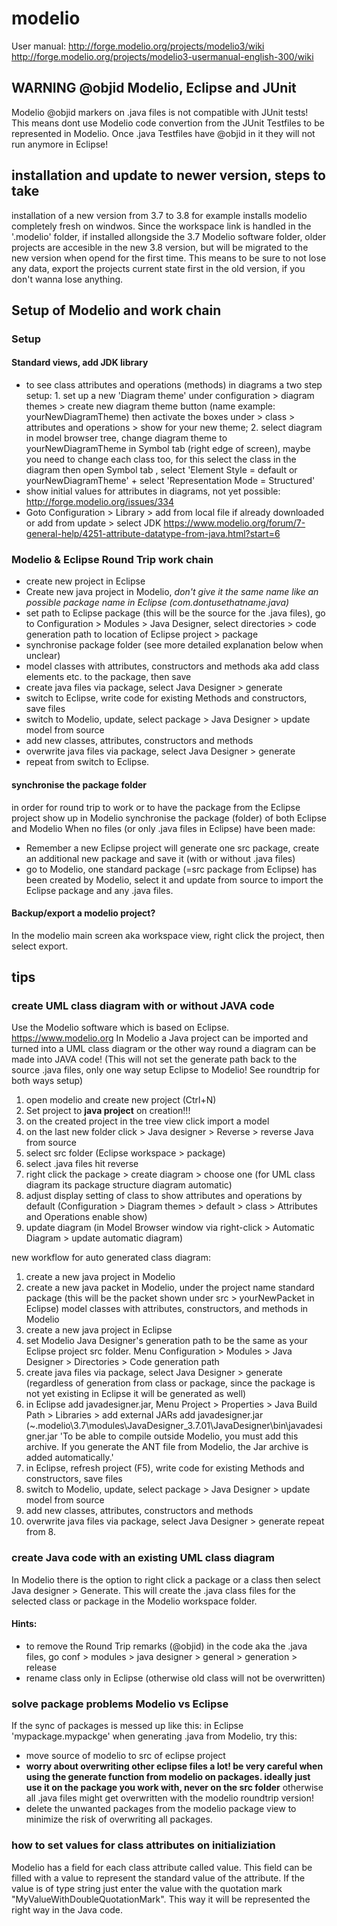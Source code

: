 # modelio
User manual: http://forge.modelio.org/projects/modelio3/wiki
http://forge.modelio.org/projects/modelio3-usermanual-english-300/wiki

## WARNING @objid Modelio, Eclipse and JUnit
Modelio @objid markers on .java files is not compatible with JUnit tests! This means dont use Modelio code convertion from the JUnit Testfiles to be represented in Modelio. Once .java Testfiles have @objid in it they will not run anymore in Eclipse!

## installation and update to newer version, steps to take
installation of a new version from 3.7 to 3.8 for example installs modelio completely fresh on windwos. Since the workspace link is handled in the '.modelio' folder, if installed allongside the 3.7 Modelio software folder, older projects are accesible in the new 3.8 version, but will be migrated to the new version when opend for the first time. This means to be sure to not lose any data, export the projects current state first in the old version, if you don't wanna lose anything.

## Setup of Modelio and work chain
### Setup
#### Standard views, add JDK library
* to see class attributes and operations (methods) in diagrams a two step setup: 1. set up a new 'Diagram theme' under configuration > diagram themes > create new diagram theme button (name example: yourNewDiagramTheme) then activate the boxes under > class > attributes and operations > show for your new theme; 2. select diagram in model browser tree, change diagram theme to yourNewDiagramTheme in Symbol tab (right edge of screen), maybe you need to change each class too, for this select the class in the diagram then open Symbol tab , select 'Element Style = default or yourNewDiagramTheme' + select 'Representation Mode = Structured'
* show initial values for attributes in diagrams, not yet possible: http://forge.modelio.org/issues/334
* Goto Configuration > Library > add from local file if already downloaded or add from update > select JDK https://www.modelio.org/forum/7-general-help/4251-attribute-datatype-from-java.html?start=6

### Modelio & Eclipse Round Trip work chain
* create new project in Eclipse
* Create new java project in Modelio, *don't give it the same name like an possible package name in Eclipse (com.dontusethatname.java)*
* set path to Eclipse package (this will be the source for the .java files), go to Configuration > Modules >  Java Designer, select directories > code generation path to location of Eclipse project > package
* synchronise package folder (see more detailed explanation below when unclear)
* model classes with attributes, constructors and methods aka add class elements etc. to the package, then save
* create java files via package, select Java Designer > generate
* switch to Eclipse, write code for existing Methods and constructors, save files
* switch to Modelio, update, select package > Java Designer > update model from source
* add new classes, attributes, constructors and methods
* overwrite java files via package, select Java Designer > generate
* repeat from switch to Eclipse.

#### synchronise the package folder
in order for round trip to work or to have the package from the Eclipse project show up in Modelio synchronise the package (folder) of both Eclipse and Modelio
When no files (or only .java files in Eclipse) have been made:
* Remember a new Eclipse project will generate one src package, create an additional new package and save it (with or without .java files)
* go to Modelio, one standard package (=src package from Eclipse) has been created by Modelio, select it and update from source to import the Eclipse package and any .java files.

#### Backup/export a modelio project?
In the modelio main screen aka workspace view, right click the project, then select export.

## tips
### create UML class diagram with or without JAVA code
Use the Modelio software which is based on Eclipse. https://www.modelio.org
In Modelio a Java project can be imported and turned into a UML class diagram or the other way round a diagram can be made into JAVA code! (This will not set the generate path back to the source .java files, only one way setup Eclipse to Modelio! See roundtrip for both ways setup)

1. open modelio and create new project (Ctrl+N)
2. Set project to **java project** on creation!!!
3. on the created project in the tree view click import a model
4. on the last new folder click > Java designer > Reverse > reverse Java from source
5. select src folder (Eclipse workspace > package)
6. select .java files hit reverse
7. right click the package > create diagram > choose one (for UML class diagram its package structure diagram automatic)
8. adjust display setting of class to show attributes and operations by default (Configuration > Diagram themes > default > class > Attributes and Operations enable show)
9. update diagram (in Model Browser window via right-click > Automatic Diagram > update automatic diagram)

new workflow for auto generated class diagram:

1. create a new java project in Modelio
2. create a new java packet in Modelio, under the project name standard package (this will be the packet shown under src > yourNewPacket in Eclipse)
model classes with attributes, constructors, and methods in Modelio
3. create a new java project in Eclipse
4. set Modelio Java Designer's generation path to be the same as your Eclipse project src folder. Menu Configuration > Modules > Java Designer > Directories > Code generation path
5. create java files via package, select Java Designer > generate (regardless of generation from class or package, since the package is not yet existing in Eclipse it will be generated as well)
6. in Eclipse add javadesigner.jar, Menu Project > Properties > Java Build Path > Libraries > add external JARs add javadesigner.jar (~\.modelio\3.7\modules\JavaDesigner_3.7.01\JavaDesigner\bin\javadesigner.jar 'To be able to compile outside Modelio, you must add this archive. If you generate the ANT file from Modelio, the Jar archive is added automatically.'
7. in Eclipse, refresh project (F5), write code for existing Methods and constructors, save files
8. switch to Modelio, update, select package > Java Designer > update model from source
9. add new classes, attributes, constructors and methods
10. overwrite java files via package, select Java Designer > generate
repeat from 8.

### create Java code with an existing UML class diagram
In Modelio there is the option to right click a package or a class then select Java designer > Generate. This will create the .java class files for the selected class or package in the Modelio workspace folder.
#### Hints:
* to remove the Round Trip remarks (@objid) in the code aka the .java files, go conf > modules > java designer > general > generation > release
* rename class only in Eclipse (otherwise old class will not be overwritten)

### solve package problems Modelio vs Eclipse
If the sync of packages is messed up like this: in Eclipse 'mypackage.mypackge' when generating .java from Modelio, try this:
* move source of modelio to src of eclipse project
* **worry about overwriting other eclipse files a lot! be very careful when using the generate function from modelio on packages. ideally just use it on the package you work with, never on the src folder** otherwise all .java files might get overwritten with the modelio roundtrip version!
* delete the unwanted packages from the modelio package view to minimize the risk of overwriting all packages. 

### how to set values for class attributes on initializiation
Modelio has a field for each class attribute called value. This field can be filled with a value to represent the standard value of the attribute. If the value is of type string just enter the value with the quotation mark "MyValueWithDoubleQuotationMark". This way it will be represented the right way in the Java code.